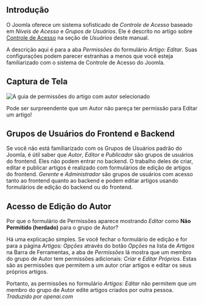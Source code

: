 <!-- Filename: J6.x:Access_Control / Display title: Artigo: Editar - Permissões -->

## Introdução

O Joomla oferece um sistema sofisticado de *Controle de Acesso* baseado em *Níveis de Acesso* e *Grupos de Usuários*. Ele é descrito no artigo sobre [Controle de Acesso](jdocmanal?article=user/users/access-control) na seção de *Usuários* deste manual.

A descrição aqui é para a aba *Permissões* do formulário *Artigo: Editar*. Suas configurações podem parecer estranhas a menos que você esteja familiarizado com o sistema de Controle de Acesso do Joomla.

## Captura de Tela

![A guia de permissões do artigo com autor selecionado](../../../en/images/articles/articles-edit-permissions-tab.png)

Pode ser surpreendente que um Autor não pareça ter permissão para Editar um artigo!

## Grupos de Usuários do Frontend e Backend

Se você não está familiarizado com os Grupos de Usuários padrão do Joomla, é útil saber que
*Autor*, *Editor* e *Publicador* são grupos de usuários do frontend. Eles não podem entrar no backend. O trabalho deles de criar, editar e publicar artigos é realizado com formulários de edição de artigos do frontend. *Gerente* e *Administrador* são grupos de usuários com acesso tanto ao frontend quanto ao backend e podem editar artigos usando formulários de edição do backend ou do frontend.

## Acesso de Edição do Autor

Por que o formulário de Permissões aparece mostrando *Editar* como **Não Permitido (herdado)**
para o grupo de Autor?

Há uma explicação simples. Se você fechar o formulário de edição e for para a
página *Artigos: Opções* através do botão *Opções* na lista de *Artigos* na Barra de Ferramentas,
a aba de *Permissões* lá mostra que um membro do grupo de Autor tem 
permissões adicionais: *Criar* e *Editar Próprios*. Estas são as permissões que 
permitem a um autor criar artigos e editar os seus próprios artigos.

Portanto, as permissões no formulário *Artigos: Editar* não permitem que um membro do
grupo de Autor edite artigos criados por outra pessoa.
*Traduzido por openai.com*

